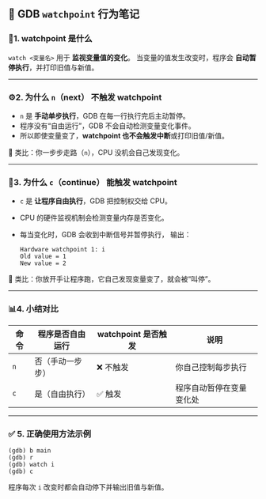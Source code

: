 ## 🧩 GDB `watchpoint` 行为笔记

### 📘1. watchpoint 是什么

`watch <变量名>` 用于 **监视变量值的变化**。
 当变量的值发生改变时，程序会 **自动暂停执行**，并打印旧值与新值。

------

### ⚙️2. 为什么 `n`（next） 不触发 watchpoint

- `n` 是 **手动单步执行**，GDB 在每一行执行完后主动暂停。
- 程序没有“自由运行”，GDB 不会自动检测变量变化事件。
- 所以即使变量变了，**watchpoint 也不会触发中断**或打印旧值/新值。

🧠 类比：你一步步走路（`n`），CPU 没机会自己发现变化。

------

### 🚀3. 为什么 `c`（continue） 能触发 watchpoint

- `c` 是 **让程序自由执行**，GDB 把控制权交给 CPU。

- CPU 的硬件监视机制会检测变量内存是否变化。

- 每当变化时，GDB 会收到中断信号并暂停执行，
   输出：

  ```
  Hardware watchpoint 1: i
  Old value = 1
  New value = 2
  ```

🧠 类比：你放开手让程序跑，它自己发现变量变了，就会被“叫停”。

------

### 📊4. 小结对比

| 命令 | 程序是否自由运行 | watchpoint 是否触发 | 说明                     |
| ---- | ---------------- | ------------------- | ------------------------ |
| `n`  | 否（手动一步步） | ❌ 不触发            | 你自己控制每步执行       |
| `c`  | 是（自由执行）   | ✅ 触发              | 程序自动暂停在变量变化处 |

------

### ✅ 5. 正确使用方法示例

```
(gdb) b main
(gdb) r
(gdb) watch i
(gdb) c
```

程序每次 `i` 改变时都会自动停下并输出旧值与新值。